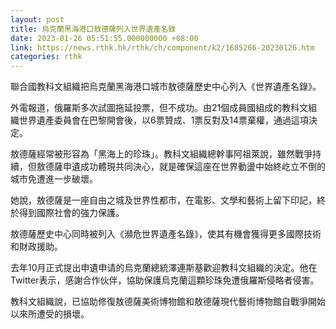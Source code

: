 ```yaml
---
layout: post
title: 烏克蘭黑海港口敖德薩列入世界遺產名錄
date: 2023-01-26 05:51:55.000000000 +08:00
link: https://news.rthk.hk/rthk/ch/component/k2/1685266-20230126.htm
categories: rthk
---
```


聯合國教科文組織把烏克蘭黑海港口城市敖德薩歷史中心列入《世界遺產名錄》。 

外電報道，俄羅斯多次試圖拖延投票，但不成功。由21個成員國組成的教科文組織世界遺產委員會在巴黎開會後，以6票贊成、1票反對及14票棄權，通過這項決定。

敖德薩經常被形容為「黑海上的珍珠」。教科文組織總幹事阿祖萊說，雖然戰爭持續，但敖德薩申遺成功體現共同決心，就是確保這座在世界動盪中始終屹立不倒的城市免遭進一步破壞。

她說，敖德薩是一座自由之城及世界性都市，在電影、文學和藝術上留下印記，終於得到國際社會的強力保護。

敖德薩歷史中心同時被列入《瀕危世界遺產名錄》，使其有機會獲得更多國際技術和財政援助。

去年10月正式提出申遺申请的烏克蘭總統澤連斯基歡迎教科文組織的決定。他在Twitter表示，感謝合作伙伴，協助保護烏克蘭這顆珍珠免遭俄羅斯侵略者侵害。

教科文組織說，已協助修復敖德薩美術博物館和敖德薩現代藝術博物館自戰爭開始以來所遭受的損壞。

